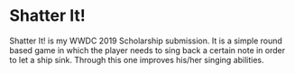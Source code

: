 # Shatter It!
Shatter It! is my WWDC 2019 Scholarship submission. It is a simple round based game in which the player needs to sing back a certain note in order to let a ship sink. Through this one improves his/her singing abilities.
